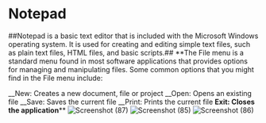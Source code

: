 # Notepad

##Notepad is a basic text editor that is included with the Microsoft Windows operating system. It is used for creating and editing simple text files, such as plain text files, HTML files, and basic scripts.##
**The File menu is a standard menu found in most software applications that provides options for managing and manipulating files. Some common options that you might find in the File menu include:

__New: Creates a new document, file or project
__Open: Opens an existing file
__Save: Saves the current file
__Print: Prints the current file
__Exit: Closes the application__**
![Screenshot (87)](https://user-images.githubusercontent.com/89605949/216890674-f1a4e563-bfc6-4eaa-96c8-ca82a0c69c25.png)
![Screenshot (85)](https://user-images.githubusercontent.com/89605949/216890909-d43e4cef-b2b0-4e70-81b3-7e49c9b5b78d.png)
![Screenshot (86)](https://user-images.githubusercontent.com/89605949/216890959-2af42ba6-08df-476f-bcdb-d6a1b346ed9a.png)

